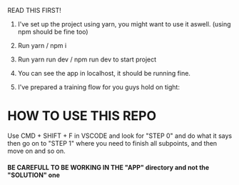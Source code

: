 READ THIS FIRST!

1. I've set up the project using yarn, you might want to use it aswell. (using npm should be fine too)

2. Run yarn / npm i

3. Run yarn run dev / npm run dev to start project

4. You can see the app in localhost, it should be running fine.

5. I've prepared a training flow for you guys hold on tight:

<h1>HOW TO USE THIS REPO</h1>

Use CMD + SHIFT + F in VSCODE and look for "STEP 0" and do what it says then go on to "STEP 1" where you need to finish all subpoints, and then move on and so on.

<h4>BE CAREFULL TO BE WORKING IN THE "APP" directory and not the "SOLUTION" one <h2>
